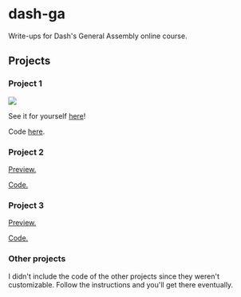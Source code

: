 # dash-ga
Write-ups for Dash's General Assembly online course. 

## Projects
### Project 1

![](https://i.imgur.com/o4uG4Ly.png)

See it for yourself [here](https://dash.generalassemb.ly/jadenong/build-your-own-personal-website)!

Code [here](https://github.com/jadenong/dash-ga/blob/master/project-1.htm).

### Project 2

[Preview.](https://dash.generalassemb.ly/jadenong/build-your-own-blog-theme)

[Code.](https://github.com/jadenong/dash-ga/blob/master/project-2.htm)

### Project 3

[Preview.](https://dash.generalassemb.ly/jadenong/build-your-own-business-website)

[Code.](https://github.com/jadenong/dash-ga/blob/master/project-3.htm)

### Other projects

I didn't include the code of the other projects since they weren't customizable. Follow the instructions and you'll get there eventually.
